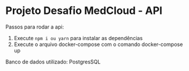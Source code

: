# Projeto Desafio MedCloud - API

Passos para rodar a api:

1. Execute `npm i ou yarn` para instalar as dependências
2. Execute o arquivo docker-compose com o comando docker-compose up

Banco de dados utilizado: PostgresSQL
